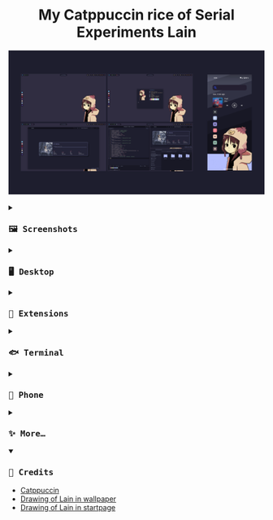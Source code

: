 <h1 align="center">
My Catppuccin rice of Serial Experiments Lain
</h1>

![rice.png](assets/rice.png)

<details close>
<summary><h3><samp>🖼️ Screenshots</samp></h3></summary>

![desktop.png](assets/desktop.png)

![terminal.png](assets/terminal.png)

![browser.png](assets/browser.png)

![code.png](assets/code.png)

![phone.png](assets/phone.png)

</details>

<details>
<summary><h3><samp>🖥️ Desktop</samp></h3></summary>

- OS: [Nobara 38 Gnome](https://nobaraproject.org/)
- DE: Gnome  44.2
- Theme: [MochaTheme-4](https://github.com/lime-desu/MochaTheme) + [Gradience](https://github.com/GradienceTeam/Gradience)
- Top Panel: Modified `gnome-shell.css` included in the theme
- Icons: [Papirus Dark](https://github.com/PapirusDevelopmentTeam/papirus-icon-theme) + [Papirus Folders](https://github.com/catppuccin/papirus-folders)
- Fonts: [Hack Nerd](https://github.com/ryanoasis/nerd-fonts/releases/download/v3.0.2/Gohu.zip), [Cantarell](https://cantarell.gnome.org/releases/cantarell-fonts-0.303.tar.xz)
- Wallpeper: [1920x1080](https://raw.githubusercontent.com/andrew1412/lain-catppuccin-dotfiles/main/wallpapers/desktop.png)
</details>

<details>
<summary><h3><samp>🧩 Extensions</samp></h3></summary>

Sistem
- [AppIndicator and KStatusNotifierItem Support](https://extensions.gnome.org/extension/615/appindicator-support/)
- [Dash to Dock](https://extensions.gnome.org/extension/307/dash-to-dock/)
- [GSConnect](https://extensions.gnome.org/extension/1319/gsconnect/)
- [Just Perfection](https://extensions.gnome.org/extension/3843/just-perfection/)
- [User Themes](https://extensions.gnome.org/extension/19/user-themes/)

User
- [Auto Activities](https://extensions.gnome.org/extension/5500/auto-activities/)
- [Aylur's Widgets](https://extensions.gnome.org/extension/5338/aylurs-widgets/)
- [Clipboard Indicator](https://extensions.gnome.org/extension/779/clipboard-indicator/)
- [Color Picker](https://extensions.gnome.org/extension/3396/color-picker/)
- [Colored Application Menu Icon](https://extensions.gnome.org/extension/4408/app-menu-icon-remove-symbolic/)
- [Cronomix](https://extensions.gnome.org/extension/6003/cronomix/)
- [Gnome 4x UI Improvements](https://extensions.gnome.org/extension/4158/gnome-40-ui-improvements/)
- [Lineup](https://extensions.gnome.org/extension/5955/lineup/)
- [Logo Menu](https://extensions.gnome.org/extension/4451/logo-menu/)
- [Pop Shell](https://support.system76.com/articles/pop-shell/)
- [Quick Setting Tweaker](https://extensions.gnome.org/extension/5446/quick-settings-tweaker/)
- [Rounded Window Corners](https://extensions.gnome.org/extension/5237/rounded-window-corners/)
- [User Avatar In Quick Settings](https://extensions.gnome.org/extension/5506/user-avatar-in-quick-settings/)
</details>

<details>
<summary><h3><samp>🐟 Terminal</samp></h3></summary>

- Emulator: [Kitty](https://github.com/kovidgoyal/kitty)
- Shell: [Fish](https://github.com/fish-shell/fish-shell)
- Framework: [Fisher](https://github.com/jorgebucaran/fisher)
- Prompt: [Hydro](https://github.com/jorgebucaran/hydro)
- Theme: [Kitty](https://github.com/catppuccin/kitty) + [Fish](https://github.com/catppuccin/fish)
</details>

<details>
<summary><h3><samp>📱 Phone</samp></h3></summary>

- OS: [GrapheneOS](https://grapheneos.org/) Android 13
- Wallpaper: [1080x2340](https://raw.githubusercontent.com/andrew1412/lain-catppuccin-dotfiles/main/wallpapers/phone.png)
> ⚠️ Installed from the [Aurora Store](https://f-droid.org/en/packages/com.aurora.store/) and Network Disabled ⬇️
- Launcher: [Niagara Launcher](https://play.google.com/store/search?q=niagara+launcher&c=apps&gl=EG)
- Icons: [Taco Taco ](https://play.google.com/store/apps/details?id=com.themesonfire.iconpack.taco_taco.paid&gl=EG)
- Search Bar: [Custom Search Bar Widget](https://play.google.com/store/apps/details?id=com.natewren.csbw&gl=EG)
</details>

<details>
<summary><h3><samp>✨ More…</samp></h3></summary>

- [Firefox CSS](https://codeberg.org/Freeplay/Firefox-Onebar)
- [Catppuccin for Firefox](https://github.com/catppuccin/firefox)
- [Starpage](https://github.com/PrettyCoffee/yet-another-generic-startpage)
- [My custom theme for the startpage](https://github.com/andrew1412/lain-catppuccin-dotfiles/blob/main/extras/startpage%20theme/ls-backup.json) `download it as raw and import it`
- [Catppuccin for VSCode](https://github.com/alexdauenhauer/catppuccin-noctis)
</details>

<details open>
<summary><h3><samp>🏅 Credits</samp></h3></summary>

- [Catppuccin](https://github.com/catppuccin/catppuccin)
- [Drawing of Lain in wallpaper](https://www.instagram.com/thecryptidhermit/)
- [Drawing of Lain in startpage](https://www.instagram.com/truffle.duster/)
</details>
